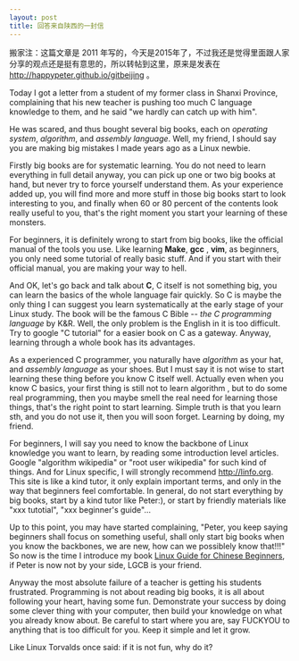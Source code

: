 ```yaml
---
layout: post
title: 回答来自陕西的一封信
---
```


搬家注：这篇文章是 2011 年写的，今天是2015年了，不过我还是觉得里面跟人家分享的观点还是挺有意思的，所以转帖到这里，原来是发表在
<http://happypeter.github.io/gitbeijing> 。

Today I got a letter from a student of my former class in Shanxi Province,
complaining that his new teacher is pushing too much C
language knowledge to them, and he said "we hardly can catch up with him".

He was scared, and thus bought several big books, each on _operating system_,
_algorithm_, and _assembly language_. Well, my friend, I should say you are
making big mistakes I made years ago as a Linux newbie.

Firstly big books are for systematic learning. You do not need to learn everything
in full detail anyway, you can pick up one or two big books at hand, but
never try to force yourself understand them. As your experience added up, you
will find more and more stuff in those big books start to look interesting to
you, and finally when 60 or 80 percent of the contents look really useful to
you, that's the right moment you start your learning of these monsters.

For beginners, it is definitely wrong to start from big books, like the
official manual of the tools you use. Like learning __Make__, __gcc__ , __vim__,
as beginners, you only need some tutorial of really basic stuff. And if you
start with their official manual, you are making your way to hell. 

And OK, let's go back and talk about __C__, C itself is not something big, you
can learn the basics of the whole language fair quickly. So C is maybe the
only thing I can suggest you learn systematically at the early stage of your
Linux study. The book will be the famous C Bible -- _the C programming
language_ by K&R. Well, the only problem is the English in it is too
difficult. Try to google "C tutorial" for a easier book on C as a gateway.
Anyway, learning through a whole book has its advantages. 

As a experienced C programmer, you naturally have _algorithm_ as your hat, and
_assembly language_ as your shoes. But I must say it is not wise to start
learning these thing before you know C itself well. Actually even when you
know C basics, your first thing is still not to learn algorithm , but to do
some real programming, then you maybe smell the real need for learning those
things, that's the right point to start learning. Simple truth is that you
learn sth, and you do not use it, then you will soon forget.  Learning by
doing, my friend. 

For beginners, I will say you need to know the backbone of Linux knowledge you
want to learn, by reading some introduction level articles. Google "algorithm
wikipedia" or "root user wikipedia" for such kind of things. And for Linux
specific, I will strongly recommend <http://linfo.org>. This site is like a
kind tutor, it only explain important terms, and only in the way that
beginners feel comfortable. In general, do not start everything by big books,
start by a kind tutor like Peter:), or start by friendly materials like "xxx
tutotial", "xxx beginner's guide"...


Up to this point, you may have started complaining, "Peter, you keep saying
beginners shall focus on something useful, shall only start big books when you
know the backbones, we are new, how can we possiblely know that!!!"
So now is the time I introduce my book [Linux Guide for Chinese
Beginners](http://happypeter.github.com/LGCB/), if Peter is now not by your
side, LGCB is your friend.

Anyway the most absolute failure of a teacher is getting his students
frustrated. Programming is not about reading big books, it is all about
following your heart, having some fun. Demonstrate your success by doing
some clever thing with your computer, then build your knowledge on what you
already know about. Be careful to start where you are, say
FUCKYOU to anything that is too difficult for you. Keep it simple and let it grow.

Like Linux Torvalds once said: if it is not fun, why do it?
